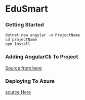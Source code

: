 # EduSmart

### Getting Started 

```
dotnet new angular -n ProjectName
cd projectName
npm Install
```

### Adding AngularCli To Project

[ Source from here](https://www.codeproject.com/Tips/1208529/Angular-CLI-and-ASP-NET-Core-Angular-Template)

### Deploying To Azure

[source Here](http://www.c-sharpcorner.com/article/build-angular-app-with-net-core-2-0-templatevs-2017-deploy-on-azure-step/)

